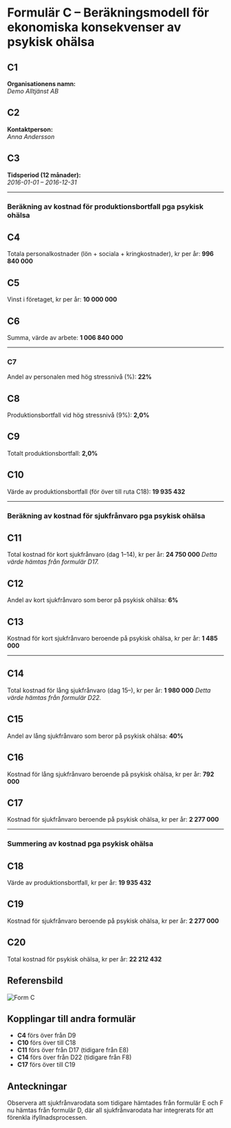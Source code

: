 # Formulär C – Beräkningsmodell för ekonomiska konsekvenser av psykisk ohälsa

## C1
**Organisationens namn:**  
*Demo Alltjänst AB*

## C2
**Kontaktperson:**  
*Anna Andersson*

## C3
**Tidsperiod (12 månader):**  
*2016-01-01 – 2016-12-31*

---

### Beräkning av kostnad för produktionsbortfall pga psykisk ohälsa

## C4
Totala personalkostnader (lön + sociala + kringkostnader), kr per år: **996 840 000**

## C5
Vinst i företaget, kr per år: **10 000 000**

## C6
Summa, värde av arbete: **1 006 840 000**

---

### C7
Andel av personalen med hög stressnivå (%): **22%**

## C8
Produktionsbortfall vid hög stressnivå (9%): **2,0%**

## C9
Totalt produktionsbortfall: **2,0%**

## C10
Värde av produktionsbortfall (för över till ruta C18): **19 935 432**

---

### Beräkning av kostnad för sjukfrånvaro pga psykisk ohälsa

## C11
Total kostnad för kort sjukfrånvaro (dag 1–14), kr per år: **24 750 000**
*Detta värde hämtas från formulär D17.*

## C12
Andel av kort sjukfrånvaro som beror på psykisk ohälsa: **6%**

## C13
Kostnad för kort sjukfrånvaro beroende på psykisk ohälsa, kr per år: **1 485 000**

---

## C14
Total kostnad för lång sjukfrånvaro (dag 15–), kr per år: **1 980 000**
*Detta värde hämtas från formulär D22.*

## C15
Andel av lång sjukfrånvaro som beror på psykisk ohälsa: **40%**

## C16
Kostnad för lång sjukfrånvaro beroende på psykisk ohälsa, kr per år: **792 000**

## C17
Kostnad för sjukfrånvaro beroende på psykisk ohälsa, kr per år: **2 277 000**

---

### Summering av kostnad pga psykisk ohälsa

## C18
Värde av produktionsbortfall, kr per år: **19 935 432**

## C19
Kostnad för sjukfrånvaro beroende på psykisk ohälsa, kr per år: **2 277 000**

## C20
Total kostnad för psykisk ohälsa, kr per år: **22 212 432**

## Referensbild
![Form C](../Pics/Form%20C.png)

## Kopplingar till andra formulär

- **C4** förs över från D9
- **C10** förs över till C18
- **C11** förs över från D17 (tidigare från E8)
- **C14** förs över från D22 (tidigare från F8)
- **C17** förs över till C19

## Anteckningar
Observera att sjukfrånvarodata som tidigare hämtades från formulär E och F nu hämtas från formulär D, där all sjukfrånvarodata har integrerats för att förenkla ifyllnadsprocessen. 